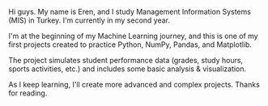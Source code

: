 Hi guys. My name is Eren, and I study Management Information Systems (MIS) in Turkey. I'm currently in my second year.

I'm at the beginning of my Machine Learning journey, and this is one of my first projects created to practice Python, NumPy, Pandas, and Matplotlib.

The project simulates student performance data (grades, study hours, sports activities, etc.) and includes some basic analysis & visualization.

As I keep learning, I'll create more advanced and complex projects. Thanks for reading.


